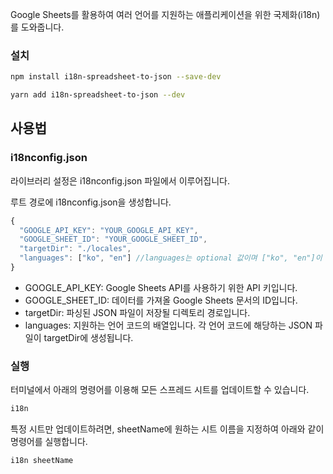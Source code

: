 Google Sheets를 활용하여 여러 언어를 지원하는 애플리케이션을 위한 국제화(i18n)를 도와줍니다.

### 설치

```bash
npm install i18n-spreadsheet-to-json --save-dev
```

```bash
yarn add i18n-spreadsheet-to-json --dev
```

## 사용법

### i18nconfig.json

라이브러리 설정은 i18nconfig.json 파일에서 이루어집니다.

루트 경로에 i18nconfig.json을 생성합니다.

```js
{
  "GOOGLE_API_KEY": "YOUR_GOOGLE_API_KEY",
  "GOOGLE_SHEET_ID": "YOUR_GOOGLE_SHEET_ID",
  "targetDir": "./locales",
  "languages": ["ko", "en"] //languages는 optional 값이며 ["ko", "en"]이 기본 값 입니다
}

```

- GOOGLE_API_KEY: Google Sheets API를 사용하기 위한 API 키입니다.
- GOOGLE_SHEET_ID: 데이터를 가져올 Google Sheets 문서의 ID입니다.
- targetDir: 파싱된 JSON 파일이 저장될 디렉토리 경로입니다.
- languages: 지원하는 언어 코드의 배열입니다. 각 언어 코드에 해당하는 JSON 파일이 targetDir에 생성됩니다.

### 실행

터미널에서 아래의 명령어를 이용해 모든 스프레드 시트를 업데이트할 수 있습니다.

```bash
i18n
````

특정 시트만 업데이트하려면, sheetName에 원하는 시트 이름을 지정하여 아래와 같이 명령어를 실행합니다.

```bash
i18n sheetName
```



